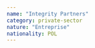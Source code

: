 ```yaml
---
name: "Integrity Partners"
category: private-sector
nature: "Entreprise"
nationality: POL
---
```

    